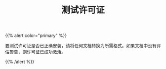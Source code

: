 ﻿---
title: 测试许可证
type: docs
weight: 20
url: /zh/sharepoint/testing-a-license/
---
{{% alert color="primary" %}} 

要测试许可证是否已正确安装，请将任何文档转换为所需格式。如果文档中没有评估警告，则许可证已成功激活。

{{% /alert %}}
